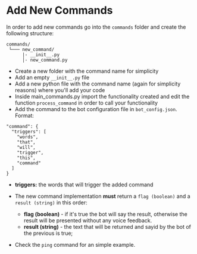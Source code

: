 # Add New Commands

In order to add new commands go into the `commands` folder and create the following structure:
```
commands/
 └─── new_command/
      |- __init__.py
      │- new_command.py
```
- Create a new folder with the command name for simplicity
- Add an empty `__init__.py` file
- Add a new python file with the command name (again for simplicity reasons) where you'll add your code
- Inside main_commands.py import the functionality created and edit the function `process_command` in order to call your functionality
- Add the command to the bot configuration file in `bot_config.json`. Format:
```
"command": {
  "triggers": [
    "words",
    "that",
    "will",
    "trigger",
    "this",
    "command"
  ]
}
```
  - **triggers:** the words that will trigger the added command

- The new command implementation **must** return a `flag (boolean)` and a `result (string)` in this order:
  - **flag (boolean)** - if it's true the bot will say the result, otherwise the result will be presented without any voice feedback.
  - **result (string)** - the text that will be returned and sayid by the bot of the previous is true;

- Check the `ping` command for an simple example.
